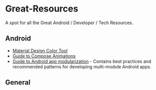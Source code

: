 # Great-Resources
A spot for all the Great Android / Developer / Tech Resources. 

## Android 

- [Material Design Color Tool](https://m2.material.io/design/color/the-color-system.html)
- [Guide to Compose Animations](https://www.jetpackcompose.net/jetpack-compose-animations)
- [Guide to Android app modularization](https://developer.android.com/topic/modularization) - Contains best practices and recommended patterns for developing multi-module Android apps.


## General
